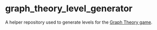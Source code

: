# graph_theory_level_generator
A helper repository used to generate levels for the [Graph Theory game](https://github.com/vladmat1999/graph_theory).
